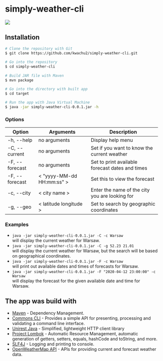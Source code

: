 # simply-weather-cli

![](https://www.seekpng.com/png/full/54-541679_lightning-thunderstorm-png-png-images-storm-clouds-transparent.png)

## Installation

```sh
# Clone the repository with Git
$ git clone https://github.com/kwachu2/simply-weather-cli.git
   
# Go into the repository
$ cd simply-weather-cli
   
# Build JAR file with Maven 
$ mvn package 

# Go into the directory with built app
$ cd target
   
# Run the app with Java Virtual Machine
$ java -jar simply-weather-cli-0.0.1.jar -h
```

### Options

| Option | Arguments | Description |
| ------ | ------ | ------ |
| -h, --help | no arguments | Display help menu 
| -C, --current | no arguments | Set if you want to know the current weather 
| -F, --forecast  | no arguments | Set to print available forecast dates and times
| -F, --forecast  | < "yyyy-MM-dd HH:mm:ss" > | Set this to view the forecast
| -c, --city | < city name > | Enter the name of the city you are looking for
| -g, --geo | < latitude longitude > | Set to search by geographic coordinates

### Examples  
- ```java -jar simply-weather-cli-0.0.1.jar -C -c Warsaw```  
will display the current weather for Warsaw.  
- ```java -jar simply-weather-cli-0.0.1.jar -C -g 52.23 21.01```  
will display the current weather for Warsaw, but the search will be based on geographical coordinates.  
- ```java -jar simply-weather-cli-0.0.1.jar -F -c Warsaw```  
will print out available dates and times of forecasts for Warsaw.  
- ```java -jar simply-weather-cli-0.0.1.jar -F "2020-04-12 23:00:00" -c Warsaw```  
will display the forecast for the given available date and time for Warsaw.  

## The app was build with

* [Maven](https://maven.apache.org/) - Dependency Management.
* [Commons CLI](http://commons.apache.org/proper/commons-cli/) - Provides a simple API for presenting, processing and validating a command line interface.
* [Unirest Java](http://unirest.io/) - Simplified, lightweight HTTP client library
* [Project Lombok](https://projectlombok.org/) - Automatic Resource Management, automatic generation of getters, setters, equals, hashCode and toString, and more.
* [SLF4J](http://www.slf4j.org/) - Logging and printing to console.
* [OpenWeatherMap API](https://openweathermap.org/api) - APIs for providing current and forecast weather data.